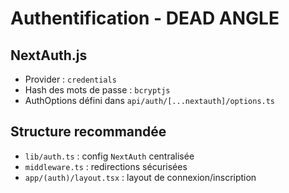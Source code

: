 # Authentification - DEAD ANGLE

## NextAuth.js
- Provider : `credentials`
- Hash des mots de passe : `bcryptjs`
- AuthOptions défini dans `api/auth/[...nextauth]/options.ts`

## Structure recommandée
- `lib/auth.ts` : config `NextAuth` centralisée
- `middleware.ts` : redirections sécurisées
- `app/(auth)/layout.tsx` : layout de connexion/inscription
